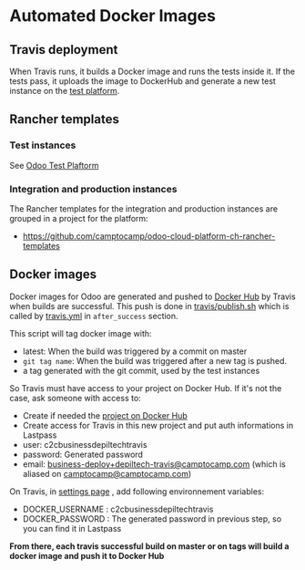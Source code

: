 # Automated Docker Images

## Travis deployment

When Travis runs, it builds a Docker image and runs the tests inside it.
If the tests pass, it uploads the image to DockerHub and generate a new test
instance on the [test platform](./odoo-test-platform.md).

## Rancher templates

### Test instances

See [Odoo Test Plaftorm](./odoo-test-platform.md)

### Integration and production instances

The Rancher templates for the integration and production instances are grouped in a project
for the platform:

* https://github.com/camptocamp/odoo-cloud-platform-ch-rancher-templates

## Docker images

Docker images for Odoo are generated and pushed to [Docker Hub](https://hub.docker.com) by Travis when builds are successful.
This push is done in [travis/publish.sh](../travis/publish.sh) which is called by [travis.yml](../.travis.yml) in `after_success` section.

This script will tag docker image with:
 * latest: When the build was triggered by a commit on master
 * `git tag name`: When the build was triggered after a new tag is pushed.
 * a tag generated with the git commit, used by the test instances

So Travis must have access to your project on Docker Hub. If it's not the case, ask someone with access to:
 * Create if needed the [project on Docker Hub](https://hub.docker.com/r/camptocamp/depiltech_odoo/)
 * Create access for Travis in this new project and put auth informations in Lastpass
  * user: c2cbusinessdepiltechtravis
  * password: Generated password
  * email: business-deploy+depiltech-travis@camptocamp.com (which is aliased on camptocamp@camptocamp.com)

On Travis, in [settings page](https://travis-ci.com/camptocamp/depiltech_odoo/settings) , add following environnement variables:
 * DOCKER_USERNAME : c2cbusinessdepiltechtravis
 * DOCKER_PASSWORD : The generated password in previous step, so you can find it in Lastpass

**From there, each travis successful build on master or on tags will build a docker image and push it to Docker Hub**
